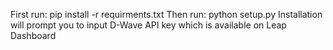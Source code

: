 First run:
pip install -r requirments.txt
Then run: 
python setup.py
Installation will prompt you to input D-Wave API key which is available on Leap Dashboard